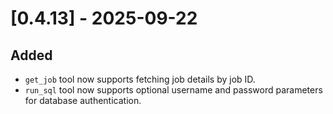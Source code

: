 # [0.4.13] - 2025-09-22

## Added

- `get_job` tool now supports fetching job details by job ID.
- `run_sql` tool now supports optional username and password parameters for database authentication.
